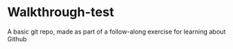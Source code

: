 # Walkthrough-test
A basic git repo, made as part of a follow-along exercise for learning about Github
